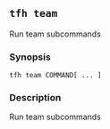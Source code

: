 ## `tfh team`

Run team subcommands

### Synopsis

    tfh team COMMAND[ ... ]

### Description

Run team subcommands

